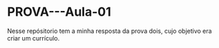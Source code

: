 # PROVA---Aula-01
Nesse repósitorio tem a minha resposta da prova dois, cujo objetivo era criar um currículo.
